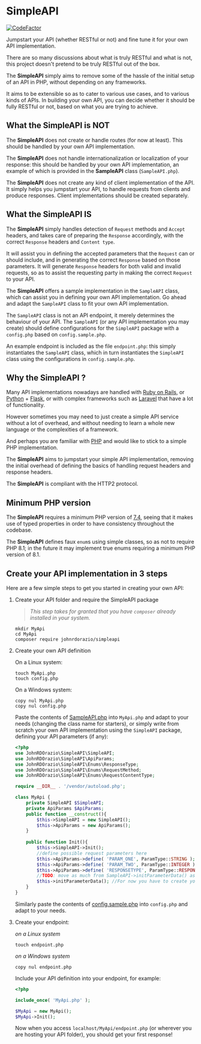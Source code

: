 # SimpleAPI
[![CodeFactor](https://www.codefactor.io/repository/github/johnrdorazio/simpleapi/badge)](https://www.codefactor.io/repository/github/johnrdorazio/simpleapi)

Jumpstart your API (whether RESTful or not) and fine tune it for your own API implementation.

There are so many discussions about what is truly RESTful and what is not, this project doesn't pretend to be truly RESTful out of the box.

The **SimpleAPI** simply aims to remove some of the hassle of the initial setup of an API in PHP, without depending on any frameworks.

It aims to be extensible so as to cater to various use cases, and to various kinds of APIs. In building your own API, you can decide whether it should be fully RESTful or not, based on what you are trying to achieve.

## What the SimpleAPI is NOT
The **SimpleAPI** does not create or handle routes (for now at least). This should be handled by your own API implementation.

The **SimpleAPI** does not handle internationalization or localization of your response:
this should be handled by your own API implementation, an example of which is provided in the **SampleAPI** class (`SampleAPI.php`).

The **SimpleAPI** does not create any kind of client implementation of the API.
It simply helps you jumpstart your API, to handle requests from clients and produce responses.
Client implementations should be created separately.

## What the SimpleAPI IS
The **SimpleAPI** simply handles detection of `Request` methods and `Accept` headers, 
and takes care of preparing the `Response` accordingly, with the correct `Response` headers and `Content type`.

It will assist you in defining the accepted parameters that the `Request` can or should include,
and in generating the correct `Response` based on those parameters.
It will generate `Response` headers for both valid and invalid requests,
so as to assist the requesting party in making the correct `Request` to your API.

The **SimpleAPI** offers a sample implementation in the `SampleAPI` class, which can assist you in defining your own API implementation.
Go ahead and adapt the `SampleAPI` class to fit your own API implementation.

The `SampleAPI` class is not an API endpoint, it merely determines the behaviour of your API.
The `SampleAPI` (or any API implementation you may create) should define configurations for the `SimpleAPI` package with a `config.php` based on `config.sample.php`.

An example endpoint is included as the file `endpoint.php`: this simply instantiates the `SampleAPI` class, which in turn instantiates the `SimpleAPI` class using the configurations in `config.sample.php`.

## Why the SimpleAPI ?
Many API implementations nowadays are handled with [Ruby on Rails](https://rubyonrails.org/), or [Python](https://www.python.org/) + [Flask](https://flask.palletsprojects.com/), or with complex frameworks such as [Laravel](https://laravel.com/) that have a lot of functionality.

However sometimes you may need to just create a simple API service without a lot of overhead, and without needing to learn a whole new language or the complexities of a framework.

And perhaps you are familiar with [PHP](https://www.php.net/) and would like to stick to a simple PHP implementation.

The **SimpleAPI** aims to jumpstart your simple API implementation, removing the initial overhead of defining the basics of handling request headers and response headers.

The **SimpleAPI** is compliant with the HTTP2 protocol.

## Minimum PHP version
The **SimpleAPI** requires a minimum PHP version of [7.4](https://www.php.net/releases/7_4_0.php),
seeing that it makes use of typed properties in order to have consistency throughout the codebase.

The **SimpleAPI** defines faux `enum`s using simple classes, so as not to require PHP 8.1;
in the future it may implement true enums requiring a minimum PHP version of 8.1.

## Create your API implementation in 3 steps ##
Here are a few simple steps to get you started in creating your own API:

1) Create your API folder and require the SimpleAPI package
   > *This step takes for granted that you have `composer` already installed in your system.*
   ```console
   mkdir MyApi
   cd MyApi
   composer require johnrdorazio/simpleapi
   ```
   
2) Create your own API definition
   
   On a Linux system:
   ```console
   touch MyApi.php
   touch config.php
   ```
   
   On a Windows system:
   ```console
   copy nul MyApi.php
   copy nul config.php
   ```
   
   Paste the contents of [SampleAPI.php](SampleAPI.php) into `MyApi.php` and adapt to your needs (changing the class name for starters),
   or simply write from scratch your own API implementation using the `SimpleAPI` package, defining your API parameters (if any):
   ```php
   <?php
   use JohnRDOrazio\SimpleAPI\SimpleAPI;
   use JohnRDOrazio\SimpleAPI\ApiParams;
   use JohnRDOrazio\SimpleAPI\Enums\ResponseType;
   use JohnRDOrazio\SimpleAPI\Enums\RequestMethod;
   use JohnRDOrazio\SimpleAPI\Enums\RequestContentType;
   
   require __DIR__ . '/vendor/autoload.php';
   
   class MyApi {
       private SimpleAPI $SimpleAPI;
       private ApiParams $ApiParams;
       public function __construct(){
           $this->SimpleAPI = new SimpleAPI();
           $this->ApiParams = new ApiParams();
       }
       
       public function Init(){
           $this->SimpleAPI->Init();
           //define possible request parameters here
           $this->ApiParams->define( 'PARAM_ONE', ParamType::STRING );
           $this->ApiParams->define( 'PARAM_TWO', ParamType::INTEGER );
           $this->ApiParams->define( 'RESPONSETYPE', ParamType::RESPONSETYPE );
           //TODO: move as much from SampleAPI->initParameterData() as possible to SimpleAPI
           $this->initParameterData(); //For now you have to create your own initParameterData() function...
       }    
   }
   ```
   
   Similarly paste the contents of [config.sample.php](config.sample.php) into `config.php` and adapt to your needs.
      
3) Create your endpoint:
   
   *on a Linux system*
   ```console
   touch endpoint.php
   ```
   
   *on a Windows system*
   ```console
   copy nul endpoint.php
   ```
   
   Include your API definition into your endpoint, for example:
   ```php
   <?php
   
   include_once( 'MyApi.php' );
   
   $MyApi = new MyApi();
   $MyApi->Init();
   ```
   
   Now when you access `localhost/MyApi/endpoint.php` (or wherever you are hosting your API folder), you should get your first response!
